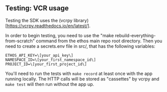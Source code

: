 ## Testing: VCR usage

Testing the SDK uses the (vcrpy library)[https://vcrpy.readthedocs.io/en/latest/].

In order to begin testing, you need to use the "make rebuild-everything-from-scratch" command from the ethos main repo root directory. Then you need to create a secrets.env file in src/, that has the following variables:

```
ETHOS_API_KEY=\[your_api_key\]
NAMESPACE_ID=\[your_first_namespace_id\]
PROJECT_ID=\[your_first_project_id\]
```

You'll need to run the tests with `make record` at least once with the app running locally. The HTTP calls will be stored as "cassettes" by vcrpy and `make test` will then run without the app up.
